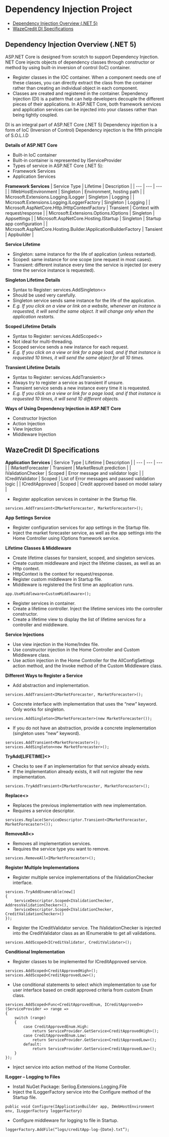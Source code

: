 # Dependency Injection Project
* [Dependency Injection Overview (.NET 5)](#dependency-injection-overview)
* [WazeCredit DI Specifications](#wazeCredit-dI-specifications)

## Dependency Injection Overview (.NET 5)

ASP.NET Core is designed from scratch to support Dependency Injection.
NET Core injects objects of dependency classes through constructor or method by using built-in inversion of control (IoC) container.
*	Register classes in the IOC container. When a component needs one of these classes, you can directly extract the class from the container rather than creating an individual object in each component. 
*	Classes are created and registered in the container.
Dependency Injection (DI) is a pattern that can help developers decouple the different pieces of their applications.
In ASP.NET Core, both framework services and application services can be injected into your classes rather than being tightly coupled.

DI is an integral part of ASP.NET Core (.NET 5)
Dependency injection is a form of IoC (Inversion of Control)
Dependency injection is the fifth principle of S.O.L.I.D

**Details of ASP.NET Core**
*	Built-in IoC container
*	Built-in container is represented by IServiceProvider
*	Types of service in ASP.NET Core (.NET 5):
  *	Framework Services
  *	Application Services

**Framework Services**
| Service Type | Lifetime	| Description |
| --- | --- | --- |
| IWebHostEnvironment |	Singleton |	Environment, hosting path |
| Microsoft.Extensions.Logging.ILogger<T> |	Singleton |	Logging |
| Microsoft.Extensions.Logging.ILoggerFactory |	Singleton |	Logging |
| Microsoft.AspNetCore.Http.IHttpContextFactory | Transient |	Context with request/response |
| Microsoft.Extensions.Options.IOptions<TOptions> |	Singleton |	Appsettings |
| Microsoft.AspNetCore.Hosting.IStartup |	Singleton |	Startup app configuration |
| Microsoft.AspNetCore.Hosting.Builder.IApplicationBuilderFactory | Tansient |	Appbuilder |

**Service Lifetime**
*	Singleton: same instance for the life of application (unless restarted).
*	Scoped: same instance for one scope (one request in most cases).
*	Transient: different instance every time the service is injected (or every time the service instance is requested).

**Singleton Lifetime Details**
*	Syntax to Register: services.AddSingleton<>
*	Should be used very carefully.
*	Singleton service sends same instance for the life of the application.
*	*E.g. If you click on a view or link on a website, whenever an instance is requested, it will send the same object. It will change only when the application restarts.*

**Scoped Lifetime Details**
*	Syntax to Register: services.AddScoped<>
*	Not ideal for multi-threading.
*	Scoped service sends a new instance for each request.
*	*E.g. If you click on a view or link for a page load, and if that instance is requested 10 times, it will send the same object for all 10 times.*

**Transient Lifetime Details**
*	Syntax to Register: services.AddTransient<>
*	Always try to register a service as transient if unsure.
*	Transient service sends a new instance every time it is requested.
*	*E.g. If you click on a view or link for a page load, and if that instance is requested 10 times, it will send 10 different objects.*

**Ways of Using Dependency Injection in ASP.NET Core**
*	Constructor Injection
*	Action Injection
*	View Injection
*	Middleware Injection

## WazeCredit DI Specifications

**Application Services**
| Service Type | Lifetime	| Description |
| --- | --- | --- |
| IMarketForecaster |	Transient |	MarketResult prediction |
| IValidationChecker |	Scoped |	Error message and validator logic |
| ICreditValidator |	Scoped |	List of Error messages and passed validation logic |
| ICreditApproved |	Scoped |	Credit approved based on model salary |

* Register application services in container in the Startup file.
```
services.AddTransient<IMarketForecaster, MarketForecaster>();
```

**App Settings Service**
*	Register configuration services for app settings in the Startup file.
*	Inject the market forecaster service, as well as the app settings into the Home Controller using IOptions framework service.

**Lifetime Classes & Middleware**
*	Create lifetime classes for transient, scoped, and singleton services.
*	Create custom middleware and inject the lifetime classes, as well as an Http context.
  *	HttpContext is the context for request/response.
*	Register custom middleware in Startup file. 
  *	Middleware is registered the first time an application runs.
  ```
  app.UseMiddleware<CustomMiddleware>();
  ```
*	Register services in container.
*	Create a lifetime controller. Inject the lifetime services into the controller constructor.
*	Create a lifetime view to display the list of lifetime services for a controller and middleware.

**Service Injections**
*	Use view injection in the Home/Index file.
*	Use constructor injection in the Home Controller and Custom Middleware class.
*	Use action injection in the Home Controller for the AllConfigSettings action method, and the Invoke method of the Custom Middleware class.

**Different Ways to Register a Service**
*	Add abstraction and implementation.
  ```
  services.AddTransient<IMarketForecaster, MarketForecaster>();
  ```
*	Concrete interface with implementation that uses the “new” keyword. Only works for singleton.
  ```
  services.AddSingleton<IMarketForecaster>(new MarketForecaster());
  ```
*	If you do not have an abstraction, provide a concrete implementation (singleton uses “new” keyword).
  ```
  services.AddTransient<MarketForecaster>();
  services.AddSingleton<new MarketForecaster>();
  ```

**TryAdd[LIFETIME]<>**
*	Checks to see if an implementation for that service already exists.
*	If the implementation already exists, it will not register the new implementation.
  ```
  services.TryAddTransient<IMarketForecaster, MarketForecaster>();
  ```

**Replace<>**
*	Replaces the previous implementation with new implementation.
*	Requires a service descriptor.
  ```
  services.Replace(ServiceDescriptor.Transient<IMarketForecaster, MarketForecaster>());
  ```

**RemoveAll<>**
*	Removes all implementation services.
*	Requires the service type you want to remove.
  ```
  services.RemoveAll<IMarketForecaster>();
  ```

**Register Multiple Implementations**
*	Register multiple service implementations of the IValidationChecker interface.
  ```
  services.TryAddEnumerable(new[]
  {
      ServiceDescriptor.Scoped<IValidationChecker, AddressValidationChecker>(),
      ServiceDescriptor.Scoped<IValidationChecker, CreditValidationChecker>()
  });
  ```
*	Register the ICreditValidator service. The IValidationChecker is injected into the CreditValidator class as an IEnumerable to get all validations.
  ```
  services.AddScoped<ICreditValidator, CreditValidator>();
  ```

**Conditional Implementation**
*	Register classes to be implemented for ICreditApproved service.
  ```
  services.AddScoped<CreditApprovedHigh>();
  services.AddScoped<CreditApprovedLow>();
  ```
*	Use conditional statements to select which implementation to use for user interface based on credit approved criteria from custom Enum class.
  ```
  services.AddScoped<Func<CreditApprovedEnum, ICreditApproved>>(ServiceProvider => range =>
  {
      switch (range)
      {
          case CreditApprovedEnum.High:
              return ServiceProvider.GetService<CreditApprovedHigh>();
          case CreditApprovedEnum.Low:
              return ServiceProvider.GetService<CreditApprovedLow>();
          default:
              return ServiceProvider.GetService<CreditApprovedLow>();
      }
  });
  ```
*	Inject service into action method of the Home Controller.

**ILogger – Logging to Files**
*	Install NuGet Package: Serilog.Extensions.Logging.File
*	Inject the ILoggerFactory service into the Configure method of the Startup file.
  ```
  public void Configure(IApplicationBuilder app, IWebHostEnvironment env, ILoggerFactory loggerFactory)
  ```
*	Configure middleware for logging to file in Startup.
  ```
  loggerFactory.AddFile(“logs/creditApp-log-{Date}.txt”);
  ```
